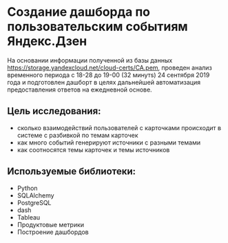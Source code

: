 # Создание дашборда по пользовательским событиям Яндекс.Дзен

На основании информации полученной из базы данных https://storage.yandexcloud.net/cloud-certs/CA.pem, проведен анализ временного периода с  18-28 до 19-00 (32 минутs) 24 сентября 2019 года и подготовлен дашборт в целях дальнейшей  автоматизация предоставления ответов на ежедневной основе.

## Цель исследования:
* сколько взаимодействий пользователей с карточками происходит в системе с разбивкой по темам карточек
* как много событий генерируют источники с разными темами
* как соотносятся темы карточек и темы источников

## Используемые библиотеки:
* Python
* SQLAlchemy
* PostgreSQL
* dash
* Tableau
* Продуктовые метрики
* Построение дашбордов
